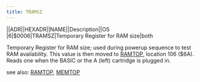 ```yaml
---
title: TRAMSZ
---
```

||ADR||HEXADR||NAME||Description||OS  
|6|$0006|TRAMSZ|Temporary Register for RAM size|both  
  
  
Temporary Register for RAM size; used during powerup sequence to test RAM availability. This value is then moved to [RAMTOP](../RAMTOP/index.md), location 106 ($6A). Reads one when the BASIC or the A (left) cartridge is plugged in.  
  
see also: [RAMTOP](../RAMTOP/index.md), [MEMTOP](../MEMTOP/index.md)  
